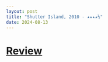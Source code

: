 ```yaml
---
layout: post
title: "Shutter Island, 2010 - ★★★★½"
date: 2024-08-13
---
```


# [Review](https://letterboxd.com/pavlesap/film/shutter-island/)

